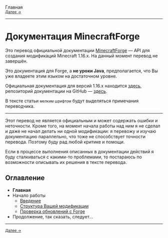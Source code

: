 Главная<br>
<small>[Далее →](Getting_Started/Home "Начало работы: Введение")</small>

---

# Документация MinecraftForge
Это перевод официальной документации [MinecraftForge](https://minecraftforge.net) — API для создания модификаций Minecraft 1.16.x. На данный момент перевод не завершён.

Это документация для Forge, а **не уроки Java**, предполагается, что Вы уже владеете этим языком на достаточном уровне.

Официальная документация для версий 1.16.x находится [здесь](https://mcforge.readthedocs.io/en/1.16.x/), репозиторий документации на GitHub — [здесь](https://github.com/MinecraftForge/Documentation).

В тексте статьи <small>мелким шрифтом</small> будут выделяться примечания переводчика.

---

Этот перевод не является официальным и может содержать ошибки и неточности. Кроме того, на момент начала работы над ним я не сделал и даже не начал делать ни одной модификации: я перевожу и изучаю документацию параллельно, что тоже не способствует точности перевода. Поэтому буду рад любой критике и помощи.

Если в процессе выполнения описанных в документации действий я буду сталкиваться с какими-то проблемами, то постараюсь по возможности описывать их решения в тексте перевода.

## Оглавление
- **Главная**
- Начало работы
  + [Введение](Getting_Started/Home)
  + [Структура Вашей модификации](Getting_Started/Structuring_Your_Mod)
  + [Проверка обновлений с Forge](Getting_Started/Forge_Update_Checker)
- Продолжение, так сказать, следует…

---

<small>[Далее →](Getting_Started/Home "Начало работы/Введение")</small>